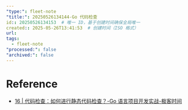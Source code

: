 ```yaml
---
"type:": fleet-note
"title:": 20250526134144-Go 代码检查
id:: 20250526134153  # 唯一 ID，基于创建时间确保全局唯一
created:: 2025-05-26T13:41:53  # 创建时间（ISO 格式）
url: 
tags:
  - fleet-note
"processed:": false
"archived:": false
---
```



# Reference
* [16 \| 代码检查：如何进行静态代码检查？-Go 语言项目开发实战-极客时间](https://time.geekbang.org/column/article/390401)
